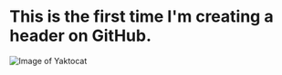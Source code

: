 # This is the first time I'm creating a header on GitHub.
![Image of Yaktocat](https://octodex.github.com/images/yaktocat.png)
